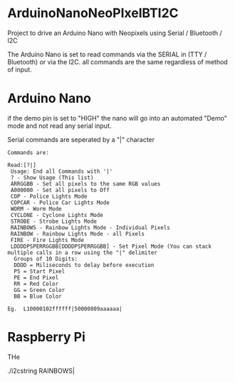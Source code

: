 # ArduinoNanoNeoPIxelBTI2C
Project to drive an Arduino Nano with Neopixels using Serial / Bluetooth / I2C

The Arduino Nano is set to read commands via the SERIAL in (TTY / Bluetooth) or via the I2C.  all commands are the same regardless of method of input.

<h1> Arduino Nano</h1>

if the demo pin is set to "HIGH" the nano will go into an automated "Demo" mode and not read any serial input.

Serial commands are seperated by a "|" character

```
Commands are:

Read:[?|]
 Usage: End all Commands with '|' 
 ? - Show Usage (This list)
 ARRGGBB - Set all pixels to the same RGB values
 A000000 - Set all pixels to Off
 COP - Police Lights Mode
 COPCAR - Police Car Lights Mode
 WORM - Worm Mode
 CYCLONE - Cyclone Lights Mode
 STROBE - Strobe Lights Mode
 RAINBOWS - Rainbow Lights Mode - Individual Pixels
 RAINBOW - Rainbow Lights Mode - all Pixels
 FIRE - Fire Lights Mode
 LDDDDPSPERRGGBB[DDDDPSPERRGGBB] - Set Pixel Mode (You can stack multiple calls in a row using the "|" delimiter
  Groups of 10 Digits:
  DDDD = Miliseconds to delay before execution
  PS = Start Pixel
  PE = End Pixel
  RR = Red Color
  GG = Green Color
  BB = Blue Color

Eg.  L10000102ffffff|50000809aaaaaa|
```

<H1> Raspberry Pi </h1>
THe 


./i2cstring RAINBOWS\|

